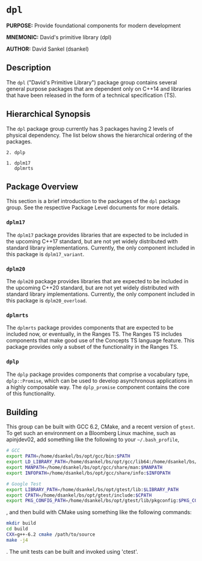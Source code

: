 # `dpl`

**PURPOSE:** Provide foundational components for modern development

**MNEMONIC:** David's primitive library (dpl)

**AUTHOR:** David Sankel (dsankel)

## Description

The `dpl` ("David's Primitive Library") package group contains several
general purpose packages that are dependent only on C++14 and libraries that
have been released in the form of a technical specification (TS).

## Hierarchical Synopsis

The `dpl` package group currently has 3 packages having 2 levels of physical
dependency. The list below shows the hierarchical ordering of the packages.

```
2. dplp

1. dplm17
   dplmrts
```

## Package Overview

This section is a brief introduction to the packages of the `dpl` package
group.  See the respective Package Level documents for more details.

### `dplm17`

The `dplm17` package provides libraries that are expected to be included in the
upcoming C++17 standard, but are not yet widely distributed with standard
library implementations. Currently, the only component included in this package
is `dplm17_variant`.

### `dplm20`

The `dplm20` package provides libraries that are expected to be included in the
upcoming C++20 standard, but are not yet widely distributed with standard
library implementations. Currently, the only component included in this package
is `dplm20_overload`.

### `dplmrts`

The `dplmrts` package provides components that are expected to be included now,
or eventually, in the Ranges TS. The Ranges TS includes components that make
good use of the Concepts TS language feature. This package provides only a
subset of the functionality in the Ranges TS.

### `dplp`

The `dplp` package provides components that comprise a vocabulary type,
`dplp::Promise`, which can be used to develop asynchronous applications in a
highly composable way. The `dplp_promise` component contains the core of this
functionality.

## Building

This group can be built with GCC 6.2, CMake, and a recent version of `gtest`.
To get such an environment on a Bloomberg Linux machine, such as apinjdev02,
add something like the following to your `~/.bash_profile`,

```bash
# GCC
export PATH=/home/dsankel/bs/opt/gcc/bin:$PATH
export LD_LIBRARY_PATH=/home/dsankel/bs/opt/gcc/lib64:/home/dsankel/bs/opt/gccdeps/lib:$LD_LIBRARY_PATH
export MANPATH=/home/dsankel/bs/opt/gcc/share/man:$MANPATH
export INFOPATH=/home/dsankel/bs/opt/gcc/share/info:$INFOPATH

# Google Test
export LIBRARY_PATH=/home/dsankel/bs/opt/gtest/lib:$LIBRARY_PATH
export CPATH=/home/dsankel/bs/opt/gtest/include:$CPATH
export PKG_CONFIG_PATH=/home/dsankel/bs/opt/gtest/lib/pkgconfig:$PKG_CONFIG_PATH
```

, and then build with CMake using something like the following commands:

```bash
mkdir build
cd build
CXX=g++-6.2 cmake /path/to/source
make -j4
```

. The unit tests can be built and invoked using 'ctest'.
